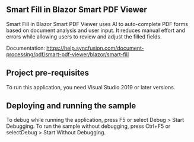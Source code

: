 ## Smart Fill in Blazor Smart PDF Viewer
Smart Fill in Blazor Smart PDF Viewer uses AI to auto-complete PDF forms based on document analysis and user input. It reduces manual effort and errors while allowing users to review and adjust the filled fields.

Documentation: https://help.syncfusion.com/document-processing/pdf/smart-pdf-viewer/blazor/smart-fill

## Project pre-requisites
To run this application, you need Visual Studio 2019 or later versions.

## Deploying and running the sample
To debug while running the application, press F5 or select Debug > Start Debugging. To run the sample without debugging, press Ctrl+F5 or selectDebug > Start Without Debugging.